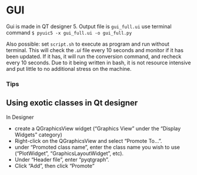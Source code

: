 # GUI

Gui is made in QT designer 5.
Output file is `gui_full.ui`
use terminal command 
`$ pyuic5 -x gui_full.ui -o gui_full.py`

Also possible: set `script.sh` to execute as program and run without terminal. This will check the *.ui* file every 10 seconds and monitor if it has been updated.
If it has, it will run the conversion command, and recheck every 10 seconds. Due to it being written in bash, it is not resource intensive and put little to no additional stress on the machine.

### Tips

## Using exotic classes in Qt designer
In Designer
* create a QGraphicsView widget
(“Graphics View” under the “Display Widgets” category)
* Right-click on the QGraphicsView and select “Promote To…”.
* under “Promoted class name”, enter the class name you wish to use (“PlotWidget”, “GraphicsLayoutWidget”, etc).
* Under “Header file”, enter “pyqtgraph”.
* Click “Add”, then click “Promote”
